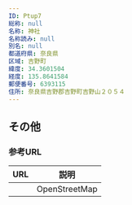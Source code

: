 ```yaml
---
ID: Ptup7
総称: null
名称: 神社
名称読み: null
別名: null
都道府県: 奈良県
区域: 吉野町
緯度: 34.3601504
経度: 135.8641584
郵便番号: 6393115
住所: 奈良県吉野郡吉野町吉野山２０５４
---
```


## その他

### 参考URL

| URL | 説明          |
| --- | ------------- |
|     | OpenStreetMap |
